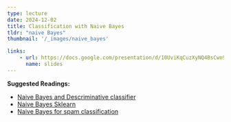 ```yaml
---
type: lecture
date: 2024-12-02
title: Classification with Naive Bayes 
tldr: "naive Bayes"
thumbnail: '/_images/naive_bayes'

links: 
    - url: https://docs.google.com/presentation/d/10UviKqCuzXyNQ4BsCwn9XxoW4Eu2z7Lu/edit?usp=sharing&ouid=109099988662065390850&rtpof=true&sd=true/
      name: slides
---
```


**Suggested Readings:**

- [Naive Bayes and Descriminative classifier](https://www.cs.cmu.edu/~tom/mlbook/NBayesLogReg.pdf)
- [Naive Bayes Sklearn](https://scikit-learn.org/1.5/modules/naive_bayes.html )
- [Naive Bayes for spam classification](https://courses.cs.washington.edu/courses/cse312/18sp/lectures/naive-bayes/naivebayesnotes.pdf)
